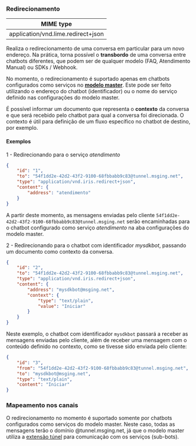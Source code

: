 ### Redirecionamento
| MIME type                          | 
|------------------------------------|
| application/vnd.lime.redirect+json |

Realiza o redirecionamento de uma conversa em particular para um novo endereço. Na prática, torna possível o **transbordo** de uma conversa entre chatbots diferentes, que podem ser de qualquer modelo (FAQ, Atendimento Manual) ou SDKs / Webhook.

No momento, o redirecionamento é suportado apenas em chatbots configurados como serviços no [**modelo master**](https://portal.blip.ai/#/docs/templates/master). Este pode ser feito utilizando o endereço do chatbot (identificador) ou o nome do serviço definido nas configurações do modelo master.

É possível informar um documento que representa o **contexto** da conversa e que será recebido pelo chatbot para qual a conversa foi direcionada. O contexto é útil para definição de um fluxo específico no chatbot de destino, por exemplo.

#### Exemplos
1 - Redirecionando para o serviço *atendimento*
```json
{
    "id": "1",
    "to": "54f1dd2e-42d2-43f2-9100-68fbbabb9c83@tunnel.msging.net",
    "type": "application/vnd.iris.redirect+json",
    "content": {
        "address": "atendimento"
    }
}
```
A partir deste momento, as mensagens enviadas pelo cliente `54f1dd2e-42d2-43f2-9100-68fbbabb9c83@tunnel.msging.net` serão encaminhadas para o chatbot configurado como serviço *atendimento* na aba configurações do modelo master.

2 - Redirecionando para o chatbot com identificador *mysdkbot*, passando um documento como contexto da conversa.
```json
{
    "id": "2",
    "to": "54f1dd2e-42d2-43f2-9100-68fbbabb9c83@tunnel.msging.net",
    "type": "application/vnd.iris.redirect+json",
    "content": {
        "address": "mysdkbot@msging.net",
        "context": {
            "type": "text/plain",
            "value": "Iniciar"
        }
    }
}
```
Neste exemplo, o chatbot com identificador `mysdkbot` passará a receber as mensagens enviadas pelo cliente, além de receber uma mensagem com o conteúdo definido no contexto, como se tivesse sido enviada pelo cliente:

```json
{
    "id": "3",
    "from": "54f1dd2e-42d2-43f2-9100-68fbbabb9c83@tunnel.msging.net",
    "to": "mysdkbot@msging.net",
    "type": "text/plain",
    "content": "Iniciar"
}
```

### Mapeamento nos canais

O redirecionamento no momento é suportado somente por chatbots configurados como serviços do modelo master. Neste caso, todas as mensagens terão o domínio @tunnel.msging.net, já que o modelo master utiliza a [extensão túnel](https://portal.blip.ai/#/docs/tunnel) para comunicação com os serviços (sub-bots).

